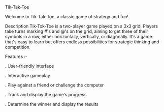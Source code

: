 Tik-Tak-Toe 

Welcome to Tik-Tak-Toe, a classic game of strategy and fun!

Description
Tik-Tok-Toe is a two-player game played on a 3x3 grid. Players take turns marking #'s and @'s on the grid, aiming to get three of their symbols in a row, either horizontally, vertically, or diagonally. It's a game that's easy to learn but offers endless possibilities for strategic thinking and competition.

Features :-

. User-friendly interface

. Interactive gameplay

. Play against a friend or challenge the computer

. Track and display the game's progress

. Determine the winner and display the results
